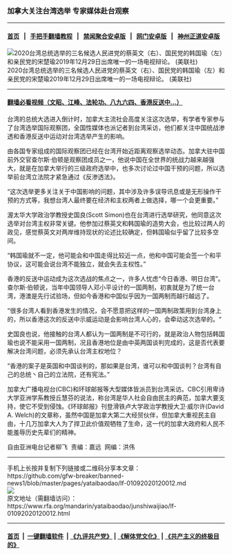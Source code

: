 ### 加拿大关注台湾选举 专家媒体赴台观察
------------------------

#### [首页](https://github.com/gfw-breaker/banned-news1/blob/master/README.md) &nbsp;&nbsp;|&nbsp;&nbsp; [手把手翻墙教程](https://github.com/gfw-breaker/guides/wiki) &nbsp;&nbsp;|&nbsp;&nbsp; [禁闻聚合安卓版](https://github.com/gfw-breaker/bn-android) &nbsp;&nbsp;|&nbsp;&nbsp; [网门安卓版](https://github.com/oGate2/oGate) &nbsp;&nbsp;|&nbsp;&nbsp; [神州正道安卓版](https://github.com/SzzdOgate/update) 



<div id="headerimg">
 <img alt="2020台湾总统选举的三名候选人民进党的蔡英文（右）、国民党的韩国瑜（左）和亲民党的宋楚瑜2019年12月29日出席唯一的一场电视辩论。 (美联社)" src="https://www.rfa.org/mandarin/yataibaodao/junshiwaijiao/lf-01092020120012.html/yt0109j.jpg/image" title="2020台湾总统选举的三名候选人民进党的蔡英文（右）、国民党的韩国瑜（左）和亲民党的宋楚瑜2019年12月29日出席唯一的一场电视辩论。 (美联社)"/>
 <div id="headerimgcontents">
  <div id="headerimgcaption">
   <span>
    2020台湾总统选举的三名候选人民进党的蔡英文（右）、国民党的韩国瑜（左）和亲民党的宋楚瑜2019年12月29日出席唯一的一场电视辩论。 (美联社)
   </span>
   <!-- zoomattribute -->
  </div>
  <!-- headerimgcaption -->
 </div>
 <!-- headerimagecontents -->
</div>

<hr/>


#### [翻墙必看视频（文昭、江峰、法轮功、八九六四、香港反送中...）](http://167.172.214.107/home.html)

<div id="storytext">
 <div>
  <div class="slot_header">
  </div>
 </div>
 <p>
  台湾的总统大选进入倒计时，加拿大主流社会高度关注这次选举，有学者专家参与了台湾选举国际观察团，全国性媒体也派记者到台湾采访，他们都关注中国统战渗透和香港反送中运动对台湾选举产生的影响。
 </p>
 <p>
  由各国专家组成的国际观察团已经在台湾开始近距离观察选举动态。加拿大驻中国前外交官查尔斯·伯顿是观察团成员之一，他说中国在全世界的统战力越来越强大，就是在加拿大举行的三级政府选举中，也多次讨论过中国干预的问题，所以选举前台湾立法院才紧急通过《反渗透法》。
 </p>
 <p>
  “这次选举更多关注关于中国影响的问题，其中涉及许多误导讯息或是无形操作干预的方式等，我想台湾人最终要在经济和主权两者上做选择，哪一个会更重要。”
 </p>
 <p>
  渥太华大学政治学教授史国良(Scott Simon)也在台湾进行选举研究，他同意这次选举对台湾主权非常关键。他参加过蔡英文和韩国瑜的造势大会，也比较过两人的政见，感觉蔡英文对两岸维持现状的论述比较确定，但韩国瑜似乎留了比较多空间。
 </p>
 <p>
  “韩国瑜就不一定，他可能会和中国走得比较近一点，他和中国可能会签一个和平协议，这可能会说台湾不能独立，就会失去主权性。”
 </p>
 <p>
 </p>
 <p>
 </p>
 <p>
  香港的反送中运动成为这次选战的焦点之一，许多人忧虑“今日香港、明日台湾”。查尔斯·伯顿说，当年中国领导人邓小平设计的一国两制，初衷就是为了统一台湾，港澳是先行试验场，但如今香港和中国似乎因为一国两制而越行越远了。
 </p>
 <p>
  “很多台湾人看到香港发生的情况，会不愿意把这样的一国两制政策用到台湾身上的，所以香港这次的反送中示威运动是会影响台湾人心的，会牵动这次选举的。“
 </p>
 <p>
  史国良也说，他接触的台湾人都认为一国两制是不可行的，就是政治人物包括韩国瑜也说不能采用一国两制，况且香港地位是由中英两国谈判完成的，这是否代表要解决台湾问题，必须先承认台湾主权地位？
 </p>
 <p>
  “香港的案子是英国和中国谈判的，那如果是台湾，谁可以和中国谈判？台湾有自己的总统丶自己的立法院，还有宪法。”
 </p>
 <p>
  加拿大广播电视台(CBC)和环球邮报等大型媒体皆派员到台湾采访。CBC引用卑诗大学亚洲学系教授丘慧芬的说法，称台湾是华人社会自由民主的典范，加拿大要支持，使它不受到侵蚀。《环球邮报》刊登滑铁卢大学政治学教授大卫·威尔许(David A. Welch)的文章称，虽然中国是加拿大第二大经贸伙伴，但加拿大重视民主自由，十几万加拿大人为了捍卫此价值观牺牲了生命，这一代的加拿大政府和人民不能羞辱历史先辈们的精神。
 </p>
 <p>
 </p>
 <p>
  自由亚洲电台记者柳飞  责编：嘉远  网编：洪伟
 </p>
</div>

<hr/>
手机上长按并复制下列链接或二维码分享本文章：<br/>
https://github.com/gfw-breaker/banned-news1/blob/master/pages/yataibaodao/lf-01092020120012.md <br/>
<a href='https://github.com/gfw-breaker/banned-news1/blob/master/pages/yataibaodao/lf-01092020120012.md'><img src='https://github.com/gfw-breaker/banned-news1/blob/master/pages/yataibaodao/lf-01092020120012.md.png'/></a> <br/>
原文地址（需翻墙访问）：https://www.rfa.org/mandarin/yataibaodao/junshiwaijiao/lf-01092020120012.html


------------------------
#### [首页](https://github.com/gfw-breaker/banned-news1/blob/master/README.md) &nbsp;|&nbsp; [一键翻墙软件](https://github.com/gfw-breaker/nogfw/blob/master/README.md) &nbsp;| [《九评共产党》](https://github.com/gfw-breaker/9ping.md/blob/master/README.md#九评之一评共产党是什么) | [《解体党文化》](https://github.com/gfw-breaker/jtdwh.md/blob/master/README.md) | [《共产主义的终极目的》](https://github.com/gfw-breaker/gczydzjmd.md/blob/master/README.md)


<img src='http://gfw-breaker.win/banned-news/pages/yataibaodao/lf-01092020120012.md' width='0px' height='0px'/>